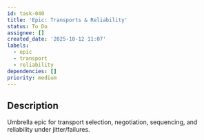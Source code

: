 ```yaml
---
id: task-040
title: 'Epic: Transports & Reliability'
status: To Do
assignee: []
created_date: '2025-10-12 11:07'
labels:
  - epic
  - transport
  - reliability
dependencies: []
priority: medium
---
```


## Description

<!-- SECTION:DESCRIPTION:BEGIN -->
Umbrella epic for transport selection, negotiation, sequencing, and reliability under jitter/failures.
<!-- SECTION:DESCRIPTION:END -->
